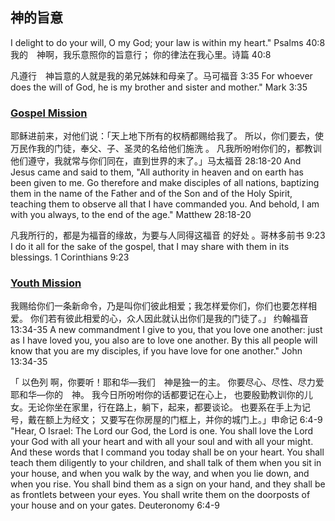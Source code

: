 ## 神的旨意
I delight to do your will, O my God; your law is within my heart." Psalms 40:8
我的　神啊，我乐意照你的旨意行； 你的律法在我心里。诗篇 40:8

凡遵行　神旨意的人就是我的弟兄姊妹和母亲了。马可福音 3:35
For whoever does the will of God, he is my brother and sister and mother." Mark 3:35


### [Gospel Mission](gospel.md)
耶稣进前来，对他们说：「天上地下所有的权柄都赐给我了。 所以，你们要去，使万民作我的门徒，奉父、子、圣灵的名给他们施洗 。 凡我所吩咐你们的，都教训他们遵守，我就常与你们同在，直到世界的末了。」马太福音 28:18‭-‬20
And Jesus came and said to them, "All authority in heaven and on earth has been given to me.  Go therefore and make disciples of all nations, baptizing them in the name of the Father and of the Son and of the Holy Spirit,  teaching them to observe all that I have commanded you. And behold, I am with you always, to the end of the age." Matthew 28:18‭-‬20

凡我所行的，都是为福音的缘故，为要与人同得这福音 的好处 。哥林多前书 9:23
I do it all for the sake of the gospel, that I may share with them in its blessings. 1 Corinthians 9:23


### [Youth Mission](youth.md)
我赐给你们一条新命令，乃是叫你们彼此相爱；我怎样爱你们，你们也要怎样相爱。 你们若有彼此相爱的心，众人因此就认出你们是我的门徒了。」
约翰福音 13:34‭-‬35
A new commandment I give to you, that you love one another: just as I have loved you, you also are to love one another.  By this all people will know that you are my disciples, if you have love for one another." John 13:34‭-‬35

「 以色列 啊，你要听！耶和华—我们　神是独一的主。 你要尽心、尽性、尽力爱耶和华—你的　神。 我今日所吩咐你的话都要记在心上， 也要殷勤教训你的儿女。无论你坐在家里，行在路上，躺下，起来，都要谈论。 也要系在手上为记号，戴在额上为经文； 又要写在你房屋的门框上，并你的城门上。」申命记 6:4‭-‬9
"Hear, O Israel: The Lord our God, the Lord is one. You shall love the Lord your God with all your heart and with all your soul and with all your might. And these words that I command you today shall be on your heart. You shall teach them diligently to your children, and shall talk of them when you sit in your house, and when you walk by the way, and when you lie down, and when you rise. You shall bind them as a sign on your hand, and they shall be as frontlets between your eyes. You shall write them on the doorposts of your house and on your gates.
 Deuteronomy 6:4‭-‬9

